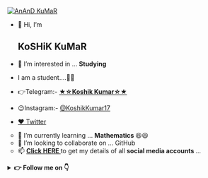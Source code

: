 [![AnAnD KuMaR](https://telegra.ph/file/4c3f4c1b8371f0e6d5d88.jpg)](https://telegra.ph/My-InFO-07-31)

- 👋 Hi, I’m <h2> KoSHiK KuMaR </h2>

- 👀 I’m interested in ... <b> Studying </b>

- I am a student....👨‍🎓

- 👉Telegram:- <a href=https://telegram.dog/KoshikKumar17> <b> ★☆Koshik Kumar☆★ </b> </a>

- 😉Instagram:- <a href=https://instagram.com/KoshikKumar17> @KoshikKumar17 </a>

- [♥️ Twitter](https://twitter.com/KoshikKumar20)

<ul type="circle">
<li>🌱 I’m currently learning ... <b> Mathematics </b> 😆😆</li>
<li>💞️ I’m looking to collaborate on ... GitHub</li>
<li>📫 <b> <A href=https://telegra.ph/My-InFO-07-31> Click HERE </a> </b> to get my details of all <b> social media accounts </b> ...</li>
</ul>


<details>
    <summary><b> 👉 Follow me on 👇</b></summary>

<a href="https://telegram.me/KoshikKumar17"><img alt="Telegram" src="https://img.shields.io/badge/@KoshikKumar17-2CA5E0?style=for-the-badge&logo=telegram&logoColor=white"/></a>

<a href="https://facebook.com/koshikkumar17"><img alt="Facebook" src="https://img.icons8.com/fluent/48/000000/facebook-new.png"/></a>

<a href="https://instagram.com/KoshikKumar17"><img alt="Instagram" src="https://img.icons8.com/fluent/48/000000/instagram-new.png"/></a>

<a href="https://twitter.com/KoshikKumar20"><img alt="Twitter" src="https://img.icons8.com/fluent/48/000000/twitter.png"/></a>
</details>
